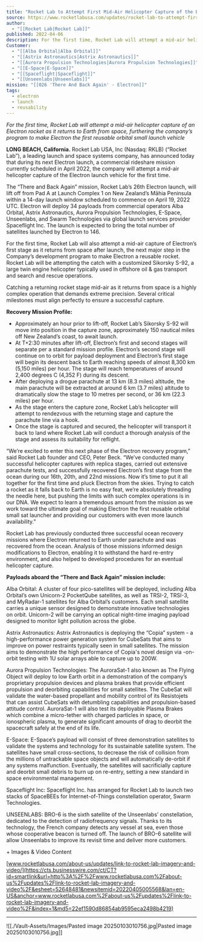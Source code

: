 ```yaml
---
title: "Rocket Lab to Attempt First Mid-Air Helicopter Capture of the Electron Rocket During Next Mission "
source: https://www.rocketlabusa.com/updates/rocket-lab-to-attempt-first-mid-air-helicopter-capture-of-the-electron-rocket-during-next-mission/
author:
  - "[[Rocket Lab|Rocket Lab]]"
published: 2022-04-06
description: For the first time, Rocket Lab will attempt a mid-air helicopter capture of an Electron rocket as it returns to Earth from space, furthering the company’s program to make Electron the first reusable orbital small launch vehicle
Customer:
  - "[[Alba Orbital|Alba Orbital]]"
  - "[[Astrix Astronautics|Astrix Astronautics]]"
  - "[[Aurora Propulsion Technologies|Aurora Propulsion Technologies]]"
  - "[[E-Space|E-Space]]"
  - "[[Spaceflight|Spaceflight]]"
  - "[[Unseenlabs|Unseenlabs]]"
mission: "[[026 'There And Back Again' - Electron]]"
tags:
  - electron
  - launch
  - reusability
---
```

*For the first time, Rocket Lab will attempt a mid-air helicopter capture of an Electron rocket as it returns to Earth from space, furthering the company’s program to make Electron the first reusable orbital small launch vehicle*

**LONG BEACH, California.** Rocket Lab USA, Inc (Nasdaq: RKLB) (“Rocket Lab”), a leading launch and space systems company, has announced today that during its next Electron launch, a commercial rideshare mission currently scheduled in April 2022, the company will attempt a mid-air helicopter capture of the Electron launch vehicle for the first time.

The “There and Back Again” mission, Rocket Lab’s 26th Electron launch, will lift off from Pad A at Launch Complex 1 on New Zealand’s Māhia Peninsula within a 14-day launch window scheduled to commence on April 19, 2022 UTC. Electron will deploy 34 payloads from commercial operators Alba Orbital, Astrix Astronautics, Aurora Propulsion Technologies, E-Space, Unseenlabs, and Swarm Technologies via global launch services provider Spaceflight Inc. The launch is expected to bring the total number of satellites launched by Electron to 146.

For the first time, Rocket Lab will also attempt a mid-air capture of Electron’s first stage as it returns from space after launch, the next major step in the Company’s development program to make Electron a reusable rocket. Rocket Lab will be attempting the catch with a customized Sikorsky S-92, a large twin engine helicopter typically used in offshore oil & gas transport and search and rescue operations.

Catching a returning rocket stage mid-air as it returns from space is a highly complex operation that demands extreme precision. Several critical milestones must align perfectly to ensure a successful capture.

**Recovery Mission Profile:**

- Approximately an hour prior to lift-off, Rocket Lab’s Sikorsky S-92 will move into position in the capture zone, approximately 150 nautical miles off New Zealand’s coast, to await launch.
- At T+2:30 minutes after lift-off, Electron’s first and second stages will separate per a standard mission profile. Electron’s second stage will continue on to orbit for payload deployment and Electron’s first stage will begin its descent back to Earth reaching speeds of almost 8,300 km (5,150 miles) per hour. The stage will reach temperatures of around 2,400 degrees C (4,352 F) during its descent.
- After deploying a drogue parachute at 13 km (8.3 miles) altitude, the main parachute will be extracted at around 6 km (3.7 miles) altitude to dramatically slow the stage to 10 metres per second, or 36 km (22.3 miles) per hour.
- As the stage enters the capture zone, Rocket Lab’s helicopter will attempt to rendezvous with the returning stage and capture the parachute line via a hook.
- Once the stage is captured and secured, the helicopter will transport it back to land where Rocket Lab will conduct a thorough analysis of the stage and assess its suitability for reflight.

“We’re excited to enter this next phase of the Electron recovery program,” said Rocket Lab founder and CEO, Peter Beck. “We’ve conducted many successful helicopter captures with replica stages, carried out extensive parachute tests, and successfully recovered Electron’s first stage from the ocean during our 16th, 20th, and 22nd missions. Now it’s time to put it all together for the first time and pluck Electron from the skies. Trying to catch a rocket as it falls back to Earth is no easy feat, we’re absolutely threading the needle here, but pushing the limits with such complex operations is in our DNA. We expect to learn a tremendous amount from the mission as we work toward the ultimate goal of making Electron the first reusable orbital small sat launcher and providing our customers with even more launch availability.”

Rocket Lab has previously conducted three successful ocean recovery missions where Electron returned to Earth under parachute and was recovered from the ocean. Analysis of those missions informed design modifications to Electron, enabling it to withstand the hard re-entry environment, and also helped to developed procedures for an eventual helicopter capture.

**Payloads aboard the “There and Back Again” mission include:**

Alba Orbital: A cluster of four pico-satellites will be deployed, including Alba Orbital’s own Unicorn-2 PocketQube satellites, as well as TRSI-2, TRSI-3, and MyRadar-1 satellites for Alba Orbital’s customers. Each small satellite carries a unique sensor designed to demonstrate innovative technologies on orbit. Unicorn-2 will be carrying an optical night-time imaging payload designed to monitor light pollution across the globe.

Astrix Astronautics: Astrix Astronautics is deploying the “Copia” system - a high-performance power generation system for CubeSats that aims to improve on power restraints typically seen in small satellites. The mission aims to demonstrate the high performance of Copia's novel design via -on-orbit testing with 1U solar arrays able to capture up to 200W.

Aurora Propulsion Technologies: The AuroraSat-1 also known as The Flying Object will deploy to low Earth orbit in a demonstration of the company’s proprietary propulsion devices and plasma brakes that provide efficient propulsion and deorbiting capabilities for small satellites. The CubeSat will validate the water-based propellant and mobility control of its Resistojets that can assist CubeSats with detumbling capabilities and propulsion-based attitude control. AuroraSat-1 will also test its deployable Plasma Brakes which combine a micro-tether with charged particles in space, or ionospheric plasma, to generate significant amounts of drag to deorbit the spacecraft safely at the end of its life.

E-Space: E-Space’s payload will consist of three demonstration satellites to validate the systems and technology for its sustainable satellite system. The satellites have small cross-sections, to decrease the risk of collision from the millions of untrackable space objects and will automatically de-orbit if any systems malfunction. Eventually, the satellites will sacrificially capture and deorbit small debris to burn up on re-entry, setting a new standard in space environmental management.

Spaceflight Inc: Spaceflight Inc. has arranged for Rocket Lab to launch two stacks of SpaceBEEs for Internet-of-Things constellation operator, Swarm Technologies.

UNSEENLABS: BRO-6 is the sixth satellite of the Unseenlabs’ constellation, dedicated to the detection of radiofrequency signals. Thanks to its technology, the French company detects any vessel at sea, even those whose cooperative beacon is turned off. The launch of BRO-6 satellite will allow Unseenlabs to improve its revisit time and deliver more customers.

\+ Images & Video Content

[www.rocketlabusa.com/about-us/updates/link-to-rocket-lab-imagery-and-video/](https://cts.businesswire.com/ct/CT?id=smartlink&url=http%3A%2F%2Fwww.rocketlabusa.com%2Fabout-us%2Fupdates%2Flink-to-rocket-lab-imagery-and-video%2F&esheet=52648481&newsitemid=20220405005568&lan=en-US&anchor=www.rocketlabusa.com%2Fabout-us%2Fupdates%2Flink-to-rocket-lab-imagery-and-video%2F&index=1&md5=22ef1590d86854ab9595eca2498b4219)

---

![[./Vault-Assets/Images/Pasted image 20250103010756.jpg|Pasted image 20250103010756.jpg]]